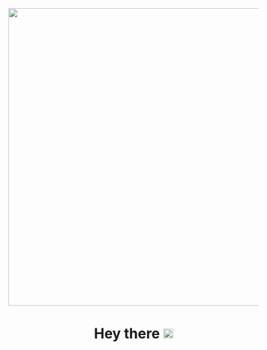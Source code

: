 

<div id="header" align="center">
  <img src="https://media.giphy.com/media/v1.Y2lkPTc5MGI3NjExeTFtcTI1bDR6dXMyZnZybjB5d2ExbHF2NHdkeHdmeXEzYnAwczZ3MSZlcD12MV9pbnRlcm5hbF9naWZfYnlfaWQmY3Q9cw/43LjhmwNEPsqM2xlSV/giphy.gif" width="600"/>
  <h1>
    Нey there
    <img src='https://media.giphy.com/media/SuZY20qLNE3Hq/giphy.gif' width="20px" />
  </h1>
</div>

<!--
**Kat3110/Kat3110** is a ✨ _special_ ✨ repository because its `README.md` (this file) appears on your GitHub profile.

Here are some ideas to get you started:

- 🔭 I’m currently working on ...
- 🌱 I’m currently learning ...
- 👯 I’m looking to collaborate on ...
- 🤔 I’m looking for help with ...
- 💬 Ask me about ...
- 📫 How to reach me: ...
- 😄 Pronouns: ...
- ⚡ Fun fact: ...
-->
